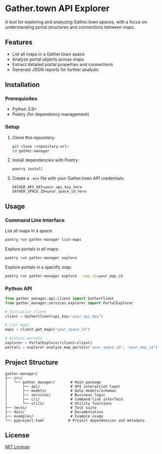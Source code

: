 # Gather.town API Explorer

A tool for exploring and analyzing Gather.town spaces, with a focus on understanding portal structures and connections between maps.

## Features

- List all maps in a Gather.town space
- Analyze portal objects across maps
- Extract detailed portal properties and connections
- Generate JSON reports for further analysis

## Installation

### Prerequisites

- Python 3.9+
- Poetry (for dependency management)

### Setup

1. Clone this repository:
   ```bash
   git clone <repository-url>
   cd gather-manager
   ```

2. Install dependencies with Poetry:
   ```bash
   poetry install
   ```

3. Create a `.env` file with your Gather.town API credentials:
   ```
   GATHER_API_KEY=your_api_key_here
   GATHER_SPACE_ID=your_space_id_here
   ```

## Usage

### Command Line Interface

List all maps in a space:
```bash
poetry run gather-manager list-maps
```

Explore portals in all maps:
```bash
poetry run gather-manager explore
```

Explore portals in a specific map:
```bash
poetry run gather-manager explore --map-id=your_map_id
```

### Python API

```python
from gather_manager.api.client import GatherClient
from gather_manager.services.explorer import PortalExplorer

# Initialize client
client = GatherClient(api_key="your_api_key")

# List maps
maps = client.get_maps("your_space_id")

# Analyze portals
explorer = PortalExplorer(client=client)
portals = explorer.analyze_map_portals("your_space_id", "your_map_id")
```

## Project Structure

```
gather-manager/
├── src/
│   └── gather_manager/       # Main package
│       ├── api/              # API interaction layer
│       ├── models/           # Data models/schemas
│       ├── services/         # Business logic
│       ├── cli/              # Command-line interface
│       └── utils/            # Utility functions
├── tests/                    # Test suite
├── docs/                     # Documentation
├── examples/                 # Example usage
└── pyproject.toml           # Project dependencies and metadata
```

## License

[MIT License](LICENSE) 